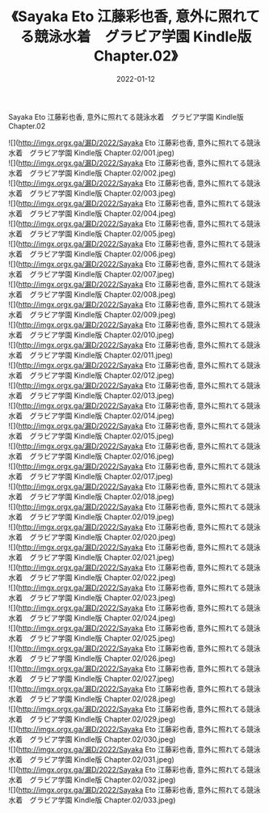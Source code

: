 ﻿---
layout: post
title:  《Sayaka Eto 江藤彩也香, 意外に照れてる競泳水着　グラビア学園 Kindle版 Chapter.02》
date:   2022-01-12
img: http://imgx.orgx.ga/漏D/2022/Sayaka Eto 江藤彩也香, 意外に照れてる競泳水着　グラビア学園 Kindle版 Chapter.02/000.jpg
categories: [美女, 清纯, 唯美]
---

Sayaka Eto 江藤彩也香, 意外に照れてる競泳水着　グラビア学園 Kindle版 Chapter.02

  ![](http://imgx.orgx.ga/漏D/2022/Sayaka Eto 江藤彩也香, 意外に照れてる競泳水着　グラビア学園 Kindle版 Chapter.02/001.jpeg) <br> ![](http://imgx.orgx.ga/漏D/2022/Sayaka Eto 江藤彩也香, 意外に照れてる競泳水着　グラビア学園 Kindle版 Chapter.02/002.jpeg) <br> ![](http://imgx.orgx.ga/漏D/2022/Sayaka Eto 江藤彩也香, 意外に照れてる競泳水着　グラビア学園 Kindle版 Chapter.02/003.jpeg) <br> ![](http://imgx.orgx.ga/漏D/2022/Sayaka Eto 江藤彩也香, 意外に照れてる競泳水着　グラビア学園 Kindle版 Chapter.02/004.jpeg) <br> ![](http://imgx.orgx.ga/漏D/2022/Sayaka Eto 江藤彩也香, 意外に照れてる競泳水着　グラビア学園 Kindle版 Chapter.02/005.jpeg) <br> ![](http://imgx.orgx.ga/漏D/2022/Sayaka Eto 江藤彩也香, 意外に照れてる競泳水着　グラビア学園 Kindle版 Chapter.02/006.jpeg) <br> ![](http://imgx.orgx.ga/漏D/2022/Sayaka Eto 江藤彩也香, 意外に照れてる競泳水着　グラビア学園 Kindle版 Chapter.02/007.jpeg) <br> ![](http://imgx.orgx.ga/漏D/2022/Sayaka Eto 江藤彩也香, 意外に照れてる競泳水着　グラビア学園 Kindle版 Chapter.02/008.jpeg) <br> ![](http://imgx.orgx.ga/漏D/2022/Sayaka Eto 江藤彩也香, 意外に照れてる競泳水着　グラビア学園 Kindle版 Chapter.02/009.jpeg) <br> ![](http://imgx.orgx.ga/漏D/2022/Sayaka Eto 江藤彩也香, 意外に照れてる競泳水着　グラビア学園 Kindle版 Chapter.02/010.jpeg) <br> ![](http://imgx.orgx.ga/漏D/2022/Sayaka Eto 江藤彩也香, 意外に照れてる競泳水着　グラビア学園 Kindle版 Chapter.02/011.jpeg) <br> ![](http://imgx.orgx.ga/漏D/2022/Sayaka Eto 江藤彩也香, 意外に照れてる競泳水着　グラビア学園 Kindle版 Chapter.02/012.jpeg) <br> ![](http://imgx.orgx.ga/漏D/2022/Sayaka Eto 江藤彩也香, 意外に照れてる競泳水着　グラビア学園 Kindle版 Chapter.02/013.jpeg) <br> ![](http://imgx.orgx.ga/漏D/2022/Sayaka Eto 江藤彩也香, 意外に照れてる競泳水着　グラビア学園 Kindle版 Chapter.02/014.jpeg) <br> ![](http://imgx.orgx.ga/漏D/2022/Sayaka Eto 江藤彩也香, 意外に照れてる競泳水着　グラビア学園 Kindle版 Chapter.02/015.jpeg) <br> ![](http://imgx.orgx.ga/漏D/2022/Sayaka Eto 江藤彩也香, 意外に照れてる競泳水着　グラビア学園 Kindle版 Chapter.02/016.jpeg) <br> ![](http://imgx.orgx.ga/漏D/2022/Sayaka Eto 江藤彩也香, 意外に照れてる競泳水着　グラビア学園 Kindle版 Chapter.02/017.jpeg) <br> ![](http://imgx.orgx.ga/漏D/2022/Sayaka Eto 江藤彩也香, 意外に照れてる競泳水着　グラビア学園 Kindle版 Chapter.02/018.jpeg) <br> ![](http://imgx.orgx.ga/漏D/2022/Sayaka Eto 江藤彩也香, 意外に照れてる競泳水着　グラビア学園 Kindle版 Chapter.02/019.jpeg) <br> ![](http://imgx.orgx.ga/漏D/2022/Sayaka Eto 江藤彩也香, 意外に照れてる競泳水着　グラビア学園 Kindle版 Chapter.02/020.jpeg) <br> ![](http://imgx.orgx.ga/漏D/2022/Sayaka Eto 江藤彩也香, 意外に照れてる競泳水着　グラビア学園 Kindle版 Chapter.02/021.jpeg) <br> ![](http://imgx.orgx.ga/漏D/2022/Sayaka Eto 江藤彩也香, 意外に照れてる競泳水着　グラビア学園 Kindle版 Chapter.02/022.jpeg) <br> ![](http://imgx.orgx.ga/漏D/2022/Sayaka Eto 江藤彩也香, 意外に照れてる競泳水着　グラビア学園 Kindle版 Chapter.02/023.jpeg) <br> ![](http://imgx.orgx.ga/漏D/2022/Sayaka Eto 江藤彩也香, 意外に照れてる競泳水着　グラビア学園 Kindle版 Chapter.02/024.jpeg) <br> ![](http://imgx.orgx.ga/漏D/2022/Sayaka Eto 江藤彩也香, 意外に照れてる競泳水着　グラビア学園 Kindle版 Chapter.02/025.jpeg) <br> ![](http://imgx.orgx.ga/漏D/2022/Sayaka Eto 江藤彩也香, 意外に照れてる競泳水着　グラビア学園 Kindle版 Chapter.02/026.jpeg) <br> ![](http://imgx.orgx.ga/漏D/2022/Sayaka Eto 江藤彩也香, 意外に照れてる競泳水着　グラビア学園 Kindle版 Chapter.02/027.jpeg) <br> ![](http://imgx.orgx.ga/漏D/2022/Sayaka Eto 江藤彩也香, 意外に照れてる競泳水着　グラビア学園 Kindle版 Chapter.02/028.jpeg) <br> ![](http://imgx.orgx.ga/漏D/2022/Sayaka Eto 江藤彩也香, 意外に照れてる競泳水着　グラビア学園 Kindle版 Chapter.02/029.jpeg) <br> ![](http://imgx.orgx.ga/漏D/2022/Sayaka Eto 江藤彩也香, 意外に照れてる競泳水着　グラビア学園 Kindle版 Chapter.02/030.jpeg) <br> ![](http://imgx.orgx.ga/漏D/2022/Sayaka Eto 江藤彩也香, 意外に照れてる競泳水着　グラビア学園 Kindle版 Chapter.02/031.jpeg) <br> ![](http://imgx.orgx.ga/漏D/2022/Sayaka Eto 江藤彩也香, 意外に照れてる競泳水着　グラビア学園 Kindle版 Chapter.02/032.jpeg) <br> ![](http://imgx.orgx.ga/漏D/2022/Sayaka Eto 江藤彩也香, 意外に照れてる競泳水着　グラビア学園 Kindle版 Chapter.02/033.jpeg) <br>
